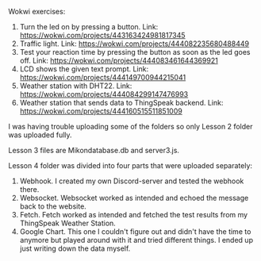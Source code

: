 Wokwi exercises:
1. Turn the led on by pressing a button. Link: https://wokwi.com/projects/443163424981817345
2. Traffic light. Link: https://wokwi.com/projects/444082235680488449
3. Test your reaction time by pressing the button as soon as the led goes off. Link: https://wokwi.com/projects/444083461644369921
4. LCD shows the given text prompt. Link: https://wokwi.com/projects/444149700944215041
5. Weather station with DHT22. Link: https://wokwi.com/projects/444084299147476993
6. Weather station that sends data to ThingSpeak backend. Link: https://wokwi.com/projects/444160515511851009

I was having trouble uploading some of the folders so only Lesson 2 folder was uploaded fully.

Lesson 3 files are Mikondatabase.db and server3.js.

Lesson 4 folder was divided into four parts that were uploaded separately:
1. Webhook. I created my own Discord-server and tested the webhook there.
2. Websocket. Websocket worked as intended and echoed the message back to the website.
3. Fetch. Fetch worked as intended and fetched the test results from my ThingSpeak Weather Station.
4. Google Chart. This one I couldn't figure out and didn't have the time to anymore but played around with it and tried different things. I ended up just writing down the data myself.
